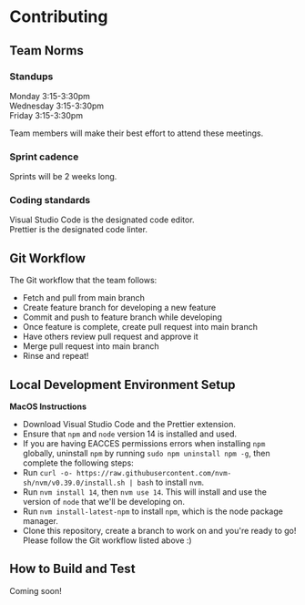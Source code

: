 # Contributing

## Team Norms

### Standups

Monday 3:15-3:30pm <br>
Wednesday 3:15-3:30pm <br>
Friday 3:15-3:30pm <br>

Team members will make their best effort to attend these meetings.

### Sprint cadence

Sprints will be 2 weeks long.

### Coding standards

Visual Studio Code is the designated code editor. <br>
Prettier is the designated code linter.

## Git Workflow

The Git workflow that the team follows:

- Fetch and pull from main branch
- Create feature branch for developing a new feature
- Commit and push to feature branch while developing
- Once feature is complete, create pull request into main branch
- Have others review pull request and approve it
- Merge pull request into main branch
- Rinse and repeat!

## Local Development Environment Setup

**MacOS Instructions**

- Download Visual Studio Code and the Prettier extension.
- Ensure that `npm` and `node` version 14 is installed and used.
- If you are having EACCES permissions errors when installing `npm` globally, uninstall `npm` by running
  `sudo npm uninstall npm -g`, then complete the following steps:
- Run `curl -o- https://raw.githubusercontent.com/nvm-sh/nvm/v0.39.0/install.sh | bash` to install `nvm`.
- Run `nvm install 14`, then `nvm use 14`. This will install and use the version of `node` that we'll be developing on.
- Run `nvm install-latest-npm` to install `npm`, which is the node package manager.
- Clone this repository, create a branch to work on and you're ready to go! Please follow the Git workflow listed above :)

## How to Build and Test

Coming soon!
